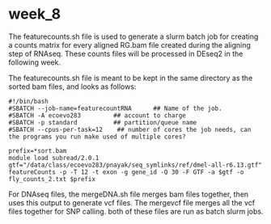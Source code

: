 # week_8

The featurecounts.sh file is used to generate a slurm batch job for creating a counts matrix for every aligned RG.bam file created during the aligning step of RNAseq. These counts files will be processed in DEseq2 in the following week.

The featurecounts.sh file is meant to be kept in the same directory as the sorted bam files, and looks as follows:

```
#!/bin/bash
#SBATCH --job-name=featurecountRNA      ## Name of the job.
#SBATCH -A ecoevo283         ## account to charge
#SBATCH -p standard          ## partition/queue name
#SBATCH --cpus-per-task=12    ## number of cores the job needs, can the programs you run make used of multiple cores?

prefix=*sort.bam
module load subread/2.0.1
gtf="/data/class/ecoevo283/pnayak/seq_symlinks/ref/dmel-all-r6.13.gtf"
featureCounts -p -T 12 -t exon -g gene_id -Q 30 -F GTF -a $gtf -o fly_counts_2.txt $prefix

```

For DNAseq files, the mergeDNA.sh file merges bam files together, then uses this output to generate vcf files. 
The mergevcf file merges all the vcf files together for SNP calling.
both of these files are run as batch slurm jobs.


